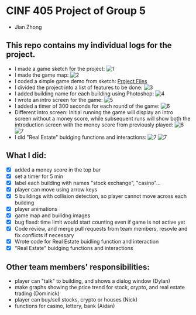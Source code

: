 # CINF 405 Project of Group 5 
- Jian Zhong

## This repo contains my individual logs for the project.
  - I made a game sketch for the project: ![1](https://github.com/a2677331/CINF-405-Project/blob/main/Concept%20sketch.png)
  - I made the game map: ![2](https://github.com/a2677331/CINF-405-Project/blob/main/map.png)
  - I coded a simple game demo from sketch: [Project Files](https://github.com/a2677331/CINF-405-Project/tree/main/investment_valley)
  - I divided the project into a list of features to be done: ![3](https://github.com/a2677331/CINF-405-Project/blob/main/to_be_done.png)
  - I added building name for each building using Photoshop: ![4](https://github.com/a2677331/CINF-405-Project/blob/main/ground.png)
  - I wrote an intro screen for the game: ![5](https://github.com/a2677331/CINF-405-Project/blob/main/intro_screen.png)
  - I added a timer of 300 seconds for each round of the game: ![6](https://github.com/a2677331/CINF-405-Project/blob/main/timer.png)
  - Different Intro screen: Initial running the game will display an intro screen without a money score, while subsequent runs will show both the introduction screen with the money score from previously played: ![6](https://github.com/a2677331/CINF-405-Project/blob/main/intro1.png) ![7](https://github.com/a2677331/CINF-405-Project/blob/main/intro2.png)
  - I did "Real Estate" buidging functions and interactions: ![7](https://github.com/a2677331/CINF-405-Project/blob/main/intro1.png) ![7](https://github.com/a2677331/CINF-405-Project/blob/main/real2.png)

## What I did:
  - [x] added a money score in the top bar
  - [x] set a timer for 5 min
  - [x] label each building with names "stock exchange", "casino"...
  - [x] player can move using arrow keys
  - [x] 5 buildings with collision detection, so player cannot move across each building
  - [x] player animations
  - [x] game map and builidng images
  - [x] bug fixed: time limit would start counting even if game is not active yet
  - [x] Code review, and merge pull requests from team members, resovle and fix conflicts if necessary
  - [x] Wrote code for Real Estate buidling function and interaction
  - [x] "Real Estate" buidging functions and interactions

## Other team members' responsibilities:
  - player can "talk" to building, and shows a dialog window (Dylan)
  - make graphs showing the price trend for stock, crypto, and real estate trading (Dominick)
  - player can buy/sell stocks, crypto or houses (Nick)
  - functions for casino, lottery, bank (Aidan)


